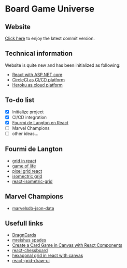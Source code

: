 # Board Game Universe

## Website
[Click here](https://boardgameuniverse.herokuapp.com) to enjoy the latest commit version.

## Technical information
Website is quite new and has been initialized as following:
- [React with ASP.NET core](https://docs.microsoft.com/fr-fr/aspnet/core/client-side/spa/react?view=aspnetcore-6.0&tabs=visual-studio)
- [CircleCI as CI/CD platform](https://circleci.com)
- [Heroku as cloud platform](https://heroku.com)

## To-do list
- [x] Initialize project
- [x] CI/CD integration
- [X] [Fourmi de Langton en React](https://youtu.be/qZRYGxF6D3w)
- [ ] Marvel Champions
- [ ] other ideas...

## Fourmi de Langton
- [grid in react](https://stackoverflow.com/questions/61625766/how-to-create-a-grid-in-react)
- [game of life](https://www.freecodecamp.org/news/create-gameoflife-with-react-in-one-hour-8e686a410174/)
- [pixel grid react](https://codesandbox.io/examples/package/pixel-grid-react)
- [isomectric grid](https://design.tutsplus.com/tutorials/quick-tip-how-to-create-an-isometric-grid-in-less-than-2-minutes--vector-3831)
- [react-isometric-grid](https://www.npmjs.com/package/react-isometric-grid)

## Marvel Champions
- [marvelsdb-json-data](https://github.com/zzorba/marvelsdb-json-data)

## Usefull links
- [DragnCards](https://github.com/seastan/DragnCards)
- [mreishus spades](https://github.com/mreishus/spades)
- [Create a Card Game in Canvas with React Components](https://html5hive.org/create-a-card-game-in-canvas-with-react-components)
- [react-chessboard](https://www.npmjs.com/package/react-chessboard)
- [hexagonal grid in react with canvas](https://medium.com/swlh/how-to-draw-a-hexagonal-grid-in-react-with-canvas-d94f04d287ec)
- [react-grid-draw-ui](https://www.npmjs.com/package/react-grid-draw-ui)